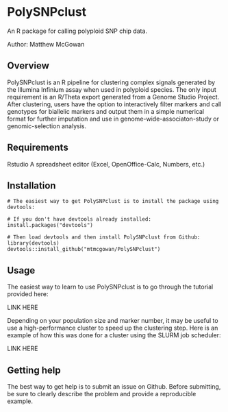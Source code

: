 # PolySNPclust
An R package for calling polyploid SNP chip data.

Author: Matthew McGowan

## Overview
PolySNPclust is an R pipeline for clustering complex signals generated by the Illumina Infinium assay when used in polyploid species. The only input requirement is an R/Theta export generated from a Genome Studio Project. After clustering, users have the option to interactively filter markers and call genotypes for biallelic markers and output them in a simple numerical format for further imputation and use in genome-wide-associaton-study or genomic-selection analysis.

## Requirements
Rstudio 
A spreadsheet editor (Excel, OpenOffice-Calc, Numbers, etc.)

## Installation

```{r, eval = FALSE}
# The easiest way to get PolySNPclust is to install the package using devtools:

# If you don't have devtools already installed:
install.packages("devtools")

# Then load devtools and then install PolySNPclust from Github:
library(devtools)
devtools::install_github("mtmcgowan/PolySNPclust")
```
## Usage
The easiest way to learn to use PolySNPclust is to go through the tutorial provided here:

LINK HERE

Depending on your population size and marker number, it may be useful to use a high-performance cluster to speed up the clustering step. Here is an example of how this was done for a cluster using the SLURM job scheduler:

LINK HERE

## Getting help

The best way to get help is to submit an issue on Github. Before submitting, be sure to clearly describe the problem and provide a reproducible example.
